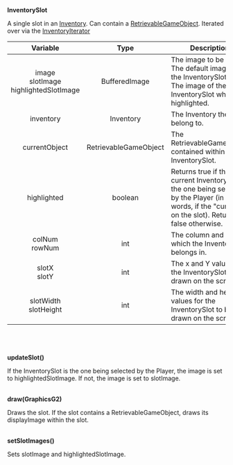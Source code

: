 __InventorySlot__

A single slot in an [Inventory](inventory.md). Can contain a [RetrievableGameObject](retrievablegameobject.md). Iterated over via the [InventoryIterator](inventoryiterator.md)

|                   Variable                   |         Type          | Description                                                                                                                                                  |
|:--------------------------------------------:|:---------------------:|--------------------------------------------------------------------------------------------------------------------------------------------------------------|
| image<br/>slotImage<br/>highlightedSlotImage |     BufferedImage     | The image to be drawn.<br/>The default image of the InventorySlot.<br/>The image of the InventorySlot when highlighted.                                      |
|                  inventory                   |       Inventory       | The Inventory the slots belong to.                                                                                                                           |
|                currentObject                 | RetrievableGameObject | The RetrievableGameObject contained within the InventorySlot.                                                                                                |
|                 highlighted                  |        boolean        | Returns true if the current InventorySlot is the one being selected by the Player (in other words, if the "cursor" is on the slot). Returns false otherwise. |
|              colNum<br/>rowNum               |          int          | The column and row which the InventorySlot belongs in.                                                                                                       |
|               slotX<br/>slotY                |          int          | The x and Y values for the InventorySlot to be drawn on the screen.                                                                                          |
|           slotWidth<br/>slotHeight           |          int          | The width and height values for the InventorySlot to be drawn on the screen.                                                                                 |

\
\
\
__updateSlot()__

If the InventorySlot is the one being selected by the Player, the image is set to highlightedSlotImage. If not,
the image is set to slotImage.

\
__draw(GraphicsG2)__

Draws the slot. If the slot contains a RetrievableGameObject, draws its displayImage within the slot.

\
__setSlotImages()__

Sets slotImage and highlightedSlotImage.
